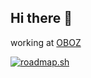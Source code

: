 ## Hi there 👋

working at [OBOZ](https://oboz.com/)

<a href="https://roadmap.sh"><img src="https://roadmap.sh/card/tall/664c5888bc68b74d9b142e67?variant=dark" alt="roadmap.sh"/></a>
